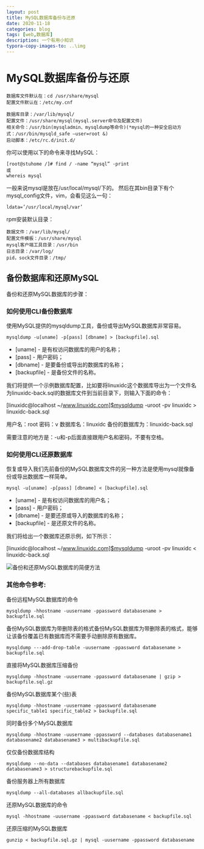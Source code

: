 ```yaml
---
layout: post
title: MySQL数据库备份与还原
date: 2020-11-18
categories: blog
tags: [web,数据库]
description: 一个有用小知识
typora-copy-images-to: ..\img
---
```




# MySQL数据库备份与还原



```
数据库文件默认在：cd /usr/share/mysql
配置文件默认在：/etc/my.cnf

数据库目录：/var/lib/mysql/
配置文件：/usr/share/mysql(mysql.server命令及配置文件)
相关命令：/usr/bin(mysqladmin、mysqldump等命令)(*mysql的一种安全启动方式：/usr/bin/mysqld_safe –user=root &)
启动脚本：/etc/rc.d/init.d/
```

你可以使用以下的命令来寻找MySQL：

```
[root@stuhome /]# find / -name “mysql” -print
或
whereis mysql
```



一般来说mysql是放在/usr/local/mysql/下的。
然后在其bin目录下有个mysql_config文件，vim，会看见这么一句：

```
ldata=’/usr/local/mysql/var’
```

 

rpm安装默认目录：

```
数据文件：/var/lib/mysql/
配置文件模板：/usr/share/mysql
mysql客户端工具目录：/usr/bin
日志目录：/var/log/
pid，sock文件目录：/tmp/
```



## **备份数据库和还原MySQL**

备份和还原MySQL数据库的步骤：

### **如何使用CLI备份数据库**

使用MySQL提供的mysqldump工具，备份或导出MySQL数据库非常容易。
```
mysqldump -u[uname] -p[pass] [dbname] > [backupfile].sql
```
- [uname] - 是有权访问数据库的用户的名称；
- [pass] - 用户密码；
- [dbname] - 是要备份或导出的数据库的名称；
- [backupfile] - 是备份文件的名称。

我们将提供一个示例数据库配置，比如要将linuxidc这个数据库导出为一个文件名为linuxidc-back.sql的数据库文件到当前目录下，则输入下面的命令：

[linuxidc@localhost ~/www.linuxidc.com]$mysqldump -uroot -pv linuxidc > linuxidc-back.sql

用户名：root  密码：v 数据库名：linuxidc  备份的数据库为：linuxidc-back.sql

需要注意的地方是：-u和-p后面直接跟用户名和密码，不要有空格。

### **如何使用CLI还原数据库**

恢复或导入我们先前备份的MySQL数据库文件的另一种方法是使用mysql就像备份或导出数据库一样简单。
```
mysql -u[uname] -p[pass] [dbname] < [backupfile].sql
```
- [uname] - 是有权访问数据库的用户名；
- [pass] - 用户密码；
- [dbname] - 是要还原或导入的数据库的名称；
- [backupfile] - 是还原文件的名称。

我们将给出一个数据库还原示例，如下所示：

[linuxidc@localhost ~/www.linuxidc.com]$mysqldump -uroot -pv linuxidc < linuxidc-back.sql

![备份和还原MySQL数据库的简便方法](https://www.linuxidc.com/upload/2020_03/20030313493957.png)

### **其他命令参考:**

备份远程MySQL数据库的命令
```
mysqldump -hhostname -uusername -ppassword databasename > backupfile.sql
```
备份MySQL数据库为带删除表的格式备份MySQL数据库为带删除表的格式，能够让该备份覆盖已有数据库而不需要手动删除原有数据库。
```
mysqldump ---add-drop-table -uusername -ppassword databasename > backupfile.sql
``` 
直接将MySQL数据库压缩备份
```
mysqldump -hhostname -uusername -ppassword databasename | gzip > backupfile.sql.gz
```
备份MySQL数据库某个(些)表
```
mysqldump -hhostname -uusername -ppassword databasename specific_table1 specific_table2 > backupfile.sql
``` 
同时备份多个MySQL数据库
```
mysqldump -hhostname -uusername -ppassword --databases databasename1 databasename2 databasename3 > multibackupfile.sql
 ```
仅仅备份数据库结构
```
mysqldump --no-data --databases databasename1 databasename2 databasename3 > structurebackupfile.sql
 ```
备份服务器上所有数据库
```
mysqldump --all-databases allbackupfile.sql
```
还原MySQL数据库的命令
```
mysql -hhostname -uusername -ppassword databasename < backupfile.sql
``` 
还原压缩的MySQL数据库
```
gunzip < backupfile.sql.gz | mysql -uusername -ppassword databasename
```